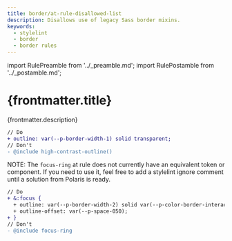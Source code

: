 ```yaml
---
title: border/at-rule-disallowed-list
description: Disallows use of legacy Sass border mixins.
keywords:
  - stylelint
  - border
  - border rules
---
```


import RulePreamble from '../_preamble.md';
import RulePostamble from '../_postamble.md';

# {frontmatter.title}

<Lede>{frontmatter.description}</Lede>

<RulePreamble category="border" />

```diff
// Do
+ outline: var(--p-border-width-1) solid transparent;
// Don't
- @include high-contrast-outline()
```

NOTE: The `focus-ring` at rule does not currently have an equivalent token or component. If you need to use it, feel free to add a stylelint ignore comment until a solution from Polaris is ready.

```diff
// Do
+ &:focus {
  + outline: var(--p-border-width-2) solid var(--p-color-border-interactive-focus);
  + outline-offset: var(--p-space-050);
+ }
// Don't
- @include focus-ring
```

<RulePostamble />
